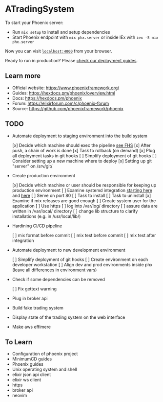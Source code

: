# ATradingSystem

To start your Phoenix server:

  * Run `mix setup` to install and setup dependencies
  * Start Phoenix endpoint with `mix phx.server` or inside IEx with `iex -S mix phx.server`

Now you can visit [`localhost:4000`](http://localhost:4000) from your browser.

Ready to run in production? Please [check our deployment guides](https://hexdocs.pm/phoenix/deployment.html).

## Learn more

  * Official website: https://www.phoenixframework.org/
  * Guides: https://hexdocs.pm/phoenix/overview.html
  * Docs: https://hexdocs.pm/phoenix
  * Forum: https://elixirforum.com/c/phoenix-forum
  * Source: https://github.com/phoenixframework/phoenix

## TODO

* Automate deployment to staging environment into the build system

  [x] Decide which machine should exec the pipeline [see FHS](https://www.pathname.com/fhs/pub/fhs-2.3.html#SRVDATAFORSERVICESPROVIDEDBYSYSTEM)
  [x] After push, a chain of work is done
  [x] Task to rollback (on demand)
  [x] Plug all deployment tasks in git hooks
  [ ] Simplify deployment of git hooks
  [ ] Consider setting up a new machine where to deploy
  [x] Setting up git "server" on /srv/git/

* Create production environment

  [x] Decide which machine or user should be responsible for keeping up production environment
  [ ] Examine systemd integration [starting here](https://elixirforum.com/t/elixir-apps-as-systemd-services-info-wiki/2400) and [here](https://serverfault.com/questions/413397/how-to-set-environment-variable-in-systemd-service)
  [ ] Serve on port 80
  [ ] Task to install
  [ ] Task to uninstall
  [x] Examine if mix releases are good enough
  [ ] Create system user for the application
  [ ] Use https
  [ ] log into /var/log/ directory
  [ ] assure data are written in /var/local/ directory
  [ ] change lib structure to clarify installations (e.g. in /usr/local/lib/)

* Hardining CI/CD pipeline

  [ ] mix format before commit
  [ ] mix test before commit
  [ ] mix test after integration

* Automate deployment to new development environment

  [ ] Simplify deployment of git hooks
  [ ] Create environment on each developer workstation
  [ ] Align dev and prod environments inside phx (leave all differences in environment vars)

* Check if some dependencies can be removed

  [ ] Fix gettext warning

* Plug in broker api
* Build fake trading system
* Display state of the trading system on the web interface
* Make aws effimere

## To Learn

* Configuration of phoenix project
* MinimumCD guides
* Phoenix guides
* Unix operating system and shell
* elixir json api client
* elixir ws client
* https
* broker api
* neovim

